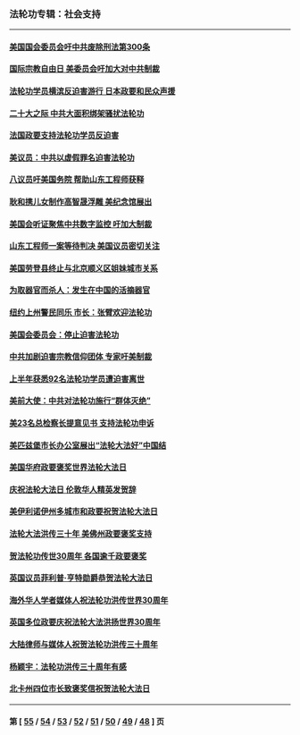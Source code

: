 ### 法轮功专辑：社会支持
---
#### [美国国会委员会吁中共废除刑法第300条](../../pages/nf4386/n13868121.md?11190430) 
#### [国际宗教自由日 美委员会吁加大对中共制裁](../../pages/nf4386/n13855021.md?11190430) 
#### [法轮功学员横滨反迫害游行 日本政要和民众声援](../../pages/nf4386/n13847132.md?11190430) 
#### [二十大之际 中共大面积绑架骚扰法轮功](../../pages/nf4386/n13846381.md?11190430) 
#### [法国政要支持法轮功学员反迫害](../../pages/nf4386/n13841970.md?11190430) 
#### [美议员：中共以虚假罪名迫害法轮功](../../pages/nf4386/n13841083.md?11190430) 
#### [八议员吁美国务院 帮助山东工程师获释](../../pages/nf4386/n13836379.md?11190430) 
#### [耿和携儿女制作高智晟浮雕 美纪念馆展出](../../pages/nf4386/n13829624.md?11190430) 
#### [美国会听证聚焦中共数字监控 吁加大制裁](../../pages/nf4386/n13825083.md?11190430) 
#### [山东工程师一案等待判决 美国议员密切关注](../../pages/nf4386/n13815065.md?11190430) 
#### [美国劳登县终止与北京顺义区姐妹城市关系](../../pages/nf4386/n13811030.md?11190430) 
#### [为取器官而杀人：发生在中国的活摘器官](../../pages/nf4386/n13794731.md?11190430) 
#### [纽约上州警民同乐 市长：张臂欢迎法轮功](../../pages/nf4386/n13794375.md?11190430) 
#### [美国会委员会：停止迫害法轮功](../../pages/nf4386/n13788164.md?11190430) 
#### [中共加剧迫害宗教信仰团体 专家吁美制裁](../../pages/nf4386/n13780252.md?11190430) 
#### [上半年获悉92名法轮功学员遭迫害离世](../../pages/nf4386/n13772701.md?11190430) 
#### [美前大使：中共对法轮功施行“群体灭绝”](../../pages/nf4386/n13771705.md?11190430) 
#### [美23名总检察长提意见书 支持法轮功申诉](../../pages/nf4386/n13766596.md?11190430) 
#### [美匹兹堡市长办公室展出“法轮大法好”中国结](../../pages/nf4386/n13749721.md?11190430) 
#### [美国华府政要褒奖世界法轮大法日](../../pages/nf4386/n13743770.md?11190430) 
#### [庆祝法轮大法日 伦敦华人精英发贺辞](../../pages/nf4386/n13741593.md?11190430) 
#### [美伊利诺伊州多城市和政要祝贺法轮大法日](../../pages/nf4386/n13737149.md?11190430) 
#### [法轮大法洪传三十年 美佛州政要褒奖支持](../../pages/nf4386/n13737103.md?11190430) 
#### [贺法轮功传世30周年 各国逾千政要褒奖](../../pages/nf4386/n13735828.md?11190430) 
#### [英国议员菲利普‧亨特勋爵恭贺法轮大法日](../../pages/nf4386/n13736187.md?11190430) 
#### [海外华人学者媒体人祝法轮功洪传世界30周年](../../pages/nf4386/n13735835.md?11190430) 
#### [英国多位政要庆祝法轮大法洪扬世界30周年](../../pages/nf4386/n13734739.md?11190430) 
#### [大陆律师与媒体人祝贺法轮功洪传三十周年](../../pages/nf4386/n13735062.md?11190430) 
#### [杨颖宇：法轮功洪传三十周年有感](../../pages/nf4386/n13734884.md?11190430) 
#### [北卡州四位市长致褒奖信祝贺法轮大法日](../../pages/nf4386/n13733292.md?11190430) 

---
#### 第 [ [55](./55.md?11190430) / [54](./54.md?11190430) / [53](./53.md?11190430) / [52](./52.md?11190430) / [51](./51.md?11190430) / [50](./50.md?11190430) / [49](./49.md?11190430) / [48](./48.md?11190430) ] 页
